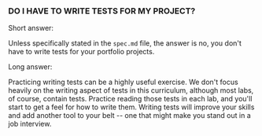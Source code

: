 ### DO I HAVE TO WRITE TESTS FOR MY PROJECT?

Short answer:

Unless specifically stated in the `spec.md` file, the answer is no, you don't have to write tests for your portfolio projects.

Long answer:

Practicing writing tests can be a highly useful exercise.  We don't focus heavily on the writing aspect of tests in this curriculum, although most labs, of course, contain tests.  Practice reading those tests in each lab, and you'll start to get a feel for how to write them.  Writing tests will improve your skills and add another tool to your belt -- one that might make you stand out in a job interview.

